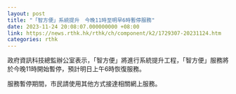 ```yaml
---
layout: post
title: "「智方便」系統提升　今晚11時至明早6時暫停服務"
date: 2023-11-24 20:08:07.000000000 +08:00
link: https://news.rthk.hk/rthk/ch/component/k2/1729307-20231124.htm
categories: rthk
---
```


政府資訊科技總監辦公室表示，「智方便」將進行系統提升工程，「智方便」服務將於今晚11時開始暫停，預計明日上午6時恢復服務。

服務暫停期間，市民請使用其他方式接達相關網上服務。

